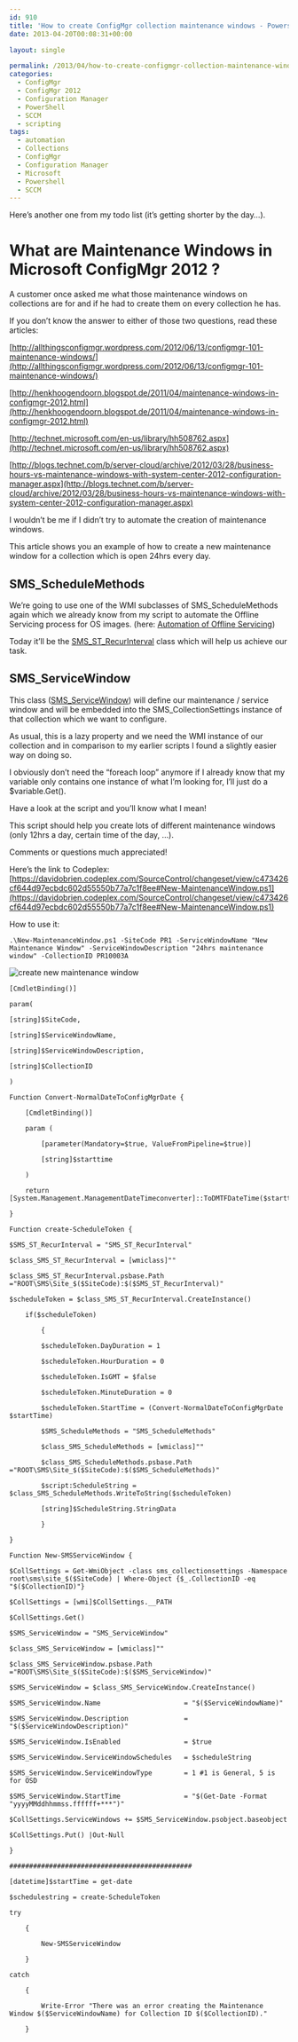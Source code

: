 ```yaml
---
id: 910
title: 'How to create ConfigMgr collection maintenance windows - Powershell'
date: 2013-04-20T00:08:31+00:00

layout: single

permalink: /2013/04/how-to-create-configmgr-collection-maintenance-windows-powershell/
categories:
  - ConfigMgr
  - ConfigMgr 2012
  - Configuration Manager
  - PowerShell
  - SCCM
  - scripting
tags:
  - automation
  - Collections
  - ConfigMgr
  - Configuration Manager
  - Microsoft
  - Powershell
  - SCCM
---
```

Here’s another one from my todo list (it’s getting shorter by the day…).

# What are Maintenance Windows in Microsoft ConfigMgr 2012 ?

A customer once asked me what those maintenance windows on collections are for and if he had to create them on every collection he has.

If you don’t know the answer to either of those two questions, read these articles:

[http://allthingsconfigmgr.wordpress.com/2012/06/13/configmgr-101-maintenance-windows/](http://allthingsconfigmgr.wordpress.com/2012/06/13/configmgr-101-maintenance-windows/)

[http://henkhoogendoorn.blogspot.de/2011/04/maintenance-windows-in-configmgr-2012.html](http://henkhoogendoorn.blogspot.de/2011/04/maintenance-windows-in-configmgr-2012.html)

[http://technet.microsoft.com/en-us/library/hh508762.aspx](http://technet.microsoft.com/en-us/library/hh508762.aspx)

[http://blogs.technet.com/b/server-cloud/archive/2012/03/28/business-hours-vs-maintenance-windows-with-system-center-2012-configuration-manager.aspx](http://blogs.technet.com/b/server-cloud/archive/2012/03/28/business-hours-vs-maintenance-windows-with-system-center-2012-configuration-manager.aspx)

I wouldn’t be me if I didn’t try to automate the creation of maintenance windows.

This article shows you an example of how to create a new maintenance window for a collection which is open 24hrs every day.

## SMS_ScheduleMethods

We’re going to use one of the WMI subclasses of SMS_ScheduleMethods again which we already know from my script to automate the Offline Servicing process for OS images. (here: [Automation of Offline Servicing](/2012/12/17/how-to-automate-offline-servicing-in-configuration-manager-2012/))

Today it’ll be the [SMS_ST_RecurInterval](http://msdn.microsoft.com/en-us/library/hh948339.aspx) class which will help us achieve our task.

## SMS_ServiceWindow

This class ([SMS_ServiceWindow](http://msdn.microsoft.com/en-us/library/cc143300.aspx)) will define our maintenance / service window and will be embedded into the SMS_CollectionSettings instance of that collection which we want to configure.

As usual, this is a lazy property and we need the WMI instance of our collection and in comparison to my earlier scripts I found a slightly easier way on doing so.

I obviously don’t need the “foreach loop” anymore if I already know that my variable only contains one instance of what I’m looking for, I’ll just do a $variable.Get().

Have a look at the script and you’ll know what I mean!

This script should help you create lots of different maintenance windows (only 12hrs a day, certain time of the day, …).

Comments or questions much appreciated!

Here’s the link to Codeplex: [https://davidobrien.codeplex.com/SourceControl/changeset/view/c473426cf644d97ecbdc602d55550b77a7c1f8ee#New-MaintenanceWindow.ps1](https://davidobrien.codeplex.com/SourceControl/changeset/view/c473426cf644d97ecbdc602d55550b77a7c1f8ee#New-MaintenanceWindow.ps1)

How to use it:

```
.\New-MaintenanceWindow.ps1 -SiteCode PR1 -ServiceWindowName "New Maintenance Window" -ServiceWindowDescription "24hrs maintenance window" -CollectionID PR10003A
```

![create new maintenance window](/media/2013/04/image4.png)

```
[CmdletBinding()]

param(

[string]$SiteCode,

[string]$ServiceWindowName,

[string]$ServiceWindowDescription,

[string]$CollectionID

)

Function Convert-NormalDateToConfigMgrDate {

    [CmdletBinding()]

    param (

        [parameter(Mandatory=$true, ValueFromPipeline=$true)]

        [string]$starttime

    )

    return [System.Management.ManagementDateTimeconverter]::ToDMTFDateTime($starttime)

}

Function create-ScheduleToken {

$SMS_ST_RecurInterval = "SMS_ST_RecurInterval"

$class_SMS_ST_RecurInterval = [wmiclass]""

$class_SMS_ST_RecurInterval.psbase.Path ="ROOT\SMS\Site_$($SiteCode):$($SMS_ST_RecurInterval)"

$scheduleToken = $class_SMS_ST_RecurInterval.CreateInstance()

    if($scheduleToken)

        {

        $scheduleToken.DayDuration = 1

        $scheduleToken.HourDuration = 0

        $scheduleToken.IsGMT = $false

        $scheduleToken.MinuteDuration = 0

        $scheduleToken.StartTime = (Convert-NormalDateToConfigMgrDate $startTime)

        $SMS_ScheduleMethods = "SMS_ScheduleMethods"

        $class_SMS_ScheduleMethods = [wmiclass]""

        $class_SMS_ScheduleMethods.psbase.Path ="ROOT\SMS\Site_$($SiteCode):$($SMS_ScheduleMethods)"

        $script:ScheduleString = $class_SMS_ScheduleMethods.WriteToString($scheduleToken)

        [string]$ScheduleString.StringData

        }

}

Function New-SMSServiceWindow {

$CollSettings = Get-WmiObject -class sms_collectionsettings -Namespace root\sms\site_$($SiteCode) | Where-Object {$_.CollectionID -eq "$($CollectionID)"}

$CollSettings = [wmi]$CollSettings.__PATH

$CollSettings.Get()

$SMS_ServiceWindow = "SMS_ServiceWindow"

$class_SMS_ServiceWindow = [wmiclass]""

$class_SMS_ServiceWindow.psbase.Path ="ROOT\SMS\Site_$($SiteCode):$($SMS_ServiceWindow)"

$SMS_ServiceWindow = $class_SMS_ServiceWindow.CreateInstance()

$SMS_ServiceWindow.Name                     = "$($ServiceWindowName)"

$SMS_ServiceWindow.Description              = "$($ServiceWindowDescription)"

$SMS_ServiceWindow.IsEnabled                = $true

$SMS_ServiceWindow.ServiceWindowSchedules   = $scheduleString

$SMS_ServiceWindow.ServiceWindowType        = 1 #1 is General, 5 is for OSD

$SMS_ServiceWindow.StartTime                = "$(Get-Date -Format "yyyyMMddhhmmss.ffffff+***")"

$CollSettings.ServiceWindows += $SMS_ServiceWindow.psobject.baseobject

$CollSettings.Put() |Out-Null

}

##############################################

[datetime]$startTime = get-date

$schedulestring = create-ScheduleToken

try

    {

        New-SMSServiceWindow

    }

catch

    {

        Write-Error "There was an error creating the Maintenance Window $($ServiceWindowName) for Collection ID $($CollectionID)."

    }
```



